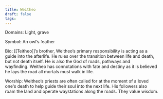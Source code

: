 ```yaml
---
title: Weitheo
draft: false
tags:
---
```

 
Domains: Light, grave

Symbol: An owl’s feather

Bio: [[Teitheo]]’s brother, Weitheo’s primary responsibility is acting as a guide into the afterlife. He rules over the transition between life and death, but not death itself. He is also the God of roads, pathways and wayfinding. Weitheo has connotations with fate and destiny as it is believed he lays the road all mortals must walk in life. 

Worship: Weitheo’s priests are often called for at the moment of a loved one's death to help guide their soul into the next life. His followers also roam the land and operate waystations along the roads. They value wisdom.